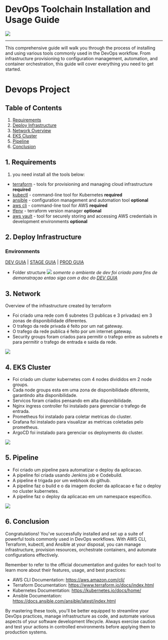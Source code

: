 # DevOps Toolchain Installation and Usage Guide

![](https://github.com/ArthurMaverick/devops_project/blob/main/docs/diagram.gif)

---

This comprehensive guide will walk you through the process of installing and using various tools commonly used in the DevOps workflow. From infrastructure provisioning to configuration management, automation, and container orchestration, this guide will cover everything you need to get started.
# Devops Project

## Table of Contents
1. [Requirements](#1-requirements)
2. [Deploy Infrastructure](#2-deploy-infrastructure)
3. [Network Overview](#3-network)
4. [EKS Cluster](#4-eks-cluster)
5. [Pipeline](#5-pipeline)
6. [Conclusion](#6-conclusion)


## 1. Requirements
1. you need install all the tools below:
- [terraform](./docs/terraform.md) - tools for provisioning and managing cloud infrastructure **required**
- [kubectl](./docs/kubectl.md) - command-line tool for Kubernetes **required**
- [ansible](./docs/ansible.md) - configuration management and automation tool **optional**
- [aws cli](./docs/aws-cli.md) - command-line tool for AWS **required**
- [tfenv](./docs/tfenv.md) - terraform version manager **optional**
- [aws vault](./docs/aws-vault.md) - tool for securely storing and accessing AWS credentials in development environments **optional**

## 2. Deploy Infrastructure

### Environments 

[DEV GUIA](https://github.com/ArthurMaverick/devops_project/tree/main/dev) | [STAGE GUIA](https://github.com/ArthurMaverick/devops_project/tree/main/stage) | [PROD GUIA](https://github.com/ArthurMaverick/devops_project/tree/main/prod)
- Folder structure
![](https://github.com/ArthurMaverick/devops_project/blob/main/docs/repo-structure-folder.gif)
_somente o ambiente de dev foi criado para fins de demonstraçao entao siga com a doc do [DEV GUIA](https://github.com/ArthurMaverick/devops_project/tree/main/dev)_

## 3. Network
Overview of the infrastructure created by terraform

- Foi criado uma rede com 6 subnetes (3 publicas e 3 privadas) em 3 zonas de disponibilidade diferentes.
- O trafego da rede privada é feito por um nat gateway.
- O trafego da rede publica é feito por um internet gateway.
- Security groups foram criados para permitir o trafego entre as subnets e para permitir o trafego de entrada e saida da rede.

![](https://github.com/ArthurMaverick/devops_project/blob/main/docs/network.gif)

## 4. EKS Cluster
- Foi criado um cluster kubernetes com 4 nodes divididos em 2 node groups.
- Cada node groups esta em uma zona de disponibilidade diferente, garantindo alta disponibilidade.
- Servicos foram criados pensando em alta disponibilidade.
- Nginx ingress controller foi instalado para gerenciar o trafego de entrada.
- Prometheus foi instalado para coletar metricas do cluster.
- Grafana foi instalado para visualizar as metricas coletadas pelo prometheus.
- ArgoCD foi instalado para gerenciar os deployments do cluster.

![](https://github.com/ArthurMaverick/devops_project/blob/main/docs/cluster.gif)

## 5. Pipeline
- Foi criado um pipeline para automatizar o deploy da aplicacao.
- A pipeline foi criada usando Jenkins job e Codebuild.
- A pipeline é trigada por um webhook do github.
- A pipeline faz o build e o da imagem docker da aplicacao e faz o deploy no cluster kubernetes.
- A pipeline faz o deploy da aplicacao em um namespace especifico.

![](https://github.com/ArthurMaverick/devops_project/blob/main/docs/pipeline.gif)

## 6. Conclusion

Congratulations! You've successfully installed and set up a suite of powerful tools commonly used in DevOps workflows. With AWS CLI, Terraform, kubectl, and Ansible at your disposal, you can manage infrastructure, provision resources, orchestrate containers, and automate configurations effectively.

Remember to refer to the official documentation and guides for each tool to learn more about their features, usage, and best practices:

- AWS CLI Documentation: https://aws.amazon.com/cli/
- Terraform Documentation: https://www.terraform.io/docs/index.html
- Kubernetes Documentation: https://kubernetes.io/docs/home/
- Ansible Documentation: https://docs.ansible.com/ansible/latest/index.html

By mastering these tools, you'll be better equipped to streamline your DevOps practices, manage infrastructure as code, and automate various aspects of your software development lifecycle. Always exercise caution and test your actions in controlled environments before applying them to production systems.